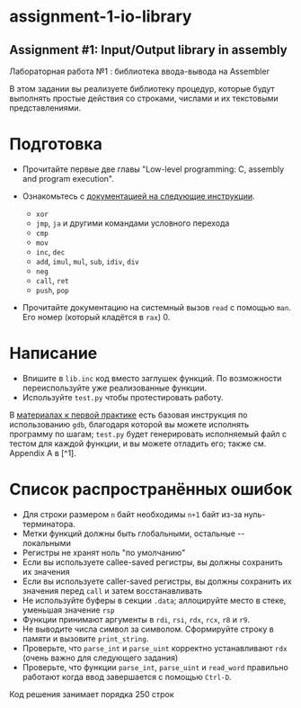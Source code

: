 # assignment-1-io-library

Assignment #1: Input/Output library in assembly
---
Лабораторная работа №1 : библиотека ввода-вывода на Assembler


В этом задании вы реализуете библиотеку процедур, которые будут выполнять простые действия со строками, числами и их текстовыми представлениями.

# Подготовка

* Прочитайте первые две главы "Low-level programming: C, assembly and program execution".

* Ознакомьтесь с [документацией на следующие инструкции](http://77.234.220.100:4813/low-level-programming/classes/-/blob/master/docs/intel-manual.pdf).

  - `xor`
  - `jmp`, `ja` и другими командами условного перехода
  - `cmp`
  - `mov`
  - `inc`, `dec`
  - `add`, `imul`, `mul`, `sub`, `idiv`, `div`
  - `neg`
  - `call`, `ret`
  - `push`, `pop`


* Прочитайте документацию на системный вызов `read` с помощью `man`. Его номер (который кладётся в `rax`) 0.

# Написание

- Впишите в `lib.inc` код вместо заглушек функций. По возможности переиспользуйте уже реализованные функции.
- Используйте `test.py` чтобы протестировать работу. 


В [материалах к первой практике](http://77.234.220.100:4813//low-level-programming/classes/-/tree/master/practice-1) есть базовая инструкция по использованию `gdb`, благодаря которой вы можете исполнять программу по шагам; `test.py` будет генерировать исполняемый файл с тестом для каждой функции, и вы можете отладить его; также см. Appendix A в [^1].
 
# Список распространённых ошибок

- Для строки размером `n` байт необходимы `n+1` байт из-за нуль-терминатора.
- Метки функций должны быть глобальными, остальные -- локальными
- Регистры не хранят ноль "по умолчанию"
- Если вы используете callee-saved регистры, вы должны сохранить их значения
- Если вы используете caller-saved регистры, вы должны сохранить их значения перед `call` и затем восстанавливать
- Не используйте буферы в секции `.data`; аллоцируйте место в стеке, уменьшая значение `rsp`
- Функции принимают аргументы в `rdi`, `rsi`, `rdx`, `rcx`, `r8` и `r9`.
- Не выводите числа символ за символом. Сформируйте строку в памяти и вызовите `print_string`.
- Проверьте, что `parse_int` и `parse_uint` корректно устанавливают `rdx` (очень важно для следующего задания)
- Проверьте, что функции `parse_int`, `parse_uint` и `read_word` правильно работают когда ввод завершается с помощью `Ctrl-D`.

Код решения занимает порядка 250 строк

